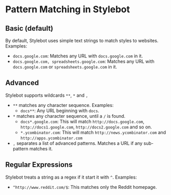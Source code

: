 # Pattern Matching in Stylebot

## Basic (default)
By default, Stylebot uses simple text strings to match styles to websites. Examples:

* `docs.google.com`: Matches any URL with `docs.google.com` in it.
* `docs.google.com, spreadsheets.google.com`: Matches any URL with `docs.google.com` or `spreadsheets.google.com` in it.

## Advanced
Stylebot supports wildcards `**`, `*` and `,`
* `**` matches any character sequence. Examples:
    * `docs**`: Any URL beginning with `docs`.
* `*` matches any character sequence, until a `/` is found.
    * `docs*.google.com`: This will match `http://docs.google.com`, `http://docs1.google.com`, `http://docs2.google.com` and so on.
    * `*.ycombinator.com`: This will match `http://news.ycombinator.com` and `http://apps.ycombinator.com`
* `,` separates a list of advanced patterns. Matches a URL if any sub-pattern matches it.

## Regular Expressions
Stylebot treats a string as a regex if it start it with `^`. Examples:
* `^http://www.reddit.com/$`: This matches only the Reddit homepage.
